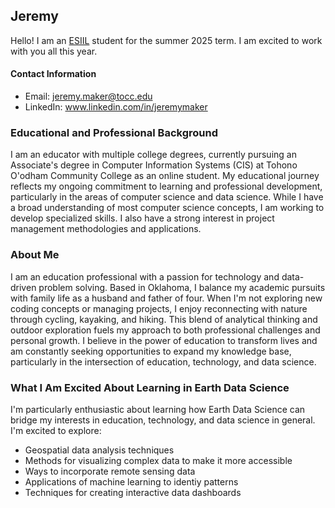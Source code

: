 ## Jeremy
Hello!  I am an [ESIIL](https://esiil.org/) student for the summer 2025 term. I am excited to work with you all this year.  

#### Contact Information
* Email: jeremy.maker@tocc.edu
* LinkedIn: www.linkedin.com/in/jeremymaker

### Educational and Professional Background
I am an educator with multiple college degrees, currently pursuing an Associate's degree in Computer Information Systems (CIS) at Tohono O'odham Community College as an online student. My educational journey reflects my ongoing commitment to learning and professional development, particularly in the areas of computer science and data science. While I have a broad understanding of most computer science concepts, I am working to develop specialized skills. I also have a strong interest in project management methodologies and applications.
### About Me
I am an education professional with a passion for technology and data-driven problem solving. Based in Oklahoma, I balance my academic pursuits with family life as a husband and father of four. When I'm not exploring new coding concepts or managing projects, I enjoy reconnecting with nature through cycling, kayaking, and hiking. This blend of analytical thinking and outdoor exploration fuels my approach to both professional challenges and personal growth. I believe in the power of education to transform lives and am constantly seeking opportunities to expand my knowledge base, particularly in the intersection of education, technology, and data science.
### What I Am Excited About Learning in Earth Data Science
I'm particularly enthusiastic about learning how Earth Data Science can bridge my interests in education, technology, and data science in general. I'm excited to explore:
* Geospatial data analysis techniques
* Methods for visualizing complex  data to make it more accessible
* Ways to incorporate remote sensing data
* Applications of machine learning to identiy patterns
* Techniques for creating interactive data dashboards
